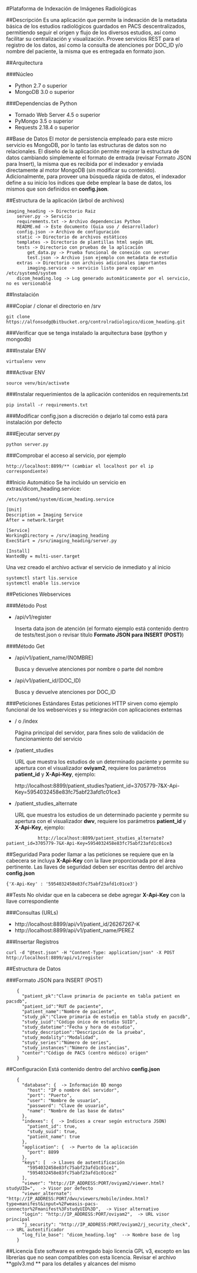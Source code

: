 #Plataforma de Indexación de Imágenes Radiológicas



##Descripción
Es una aplicación que permite la indexación de la metadata básica de los estudios radiológicos guardados en PACS descentralizados, permitiendo seguir el origen y flujo de los diversos estudios, así como facilitar su centralización y visualización. Provee servicios REST para el registro de los datos, así como la consulta de atenciones por DOC_ID y/o nombre del paciente, la misma que es entregada en formato json.


##Arquitectura

###Núcleo
* Python 2.7 o superior
* MongoDB 3.0 o superior

###Dependencias de Python
* Tornado Web Server 4.5 o superior
* PyMongo 3.5 o superior
* Requests 2.18.4 o superior


##Base de Datos
El motor de persistencia empleado para este micro servicio es MongoDB, por lo tanto las estructuras de datos son no relacionales.  El diseño de la aplicación permite mejorar la estructura de datos cambiando simplemente el formato de entrada (revisar Formato JSON para Insert), la misma que es recibida por el indexador y enviada directamente al motor MongoDB (sin modificar su contenido).
Adicionalmente, para proveer una búsqueda rápida de datos, el indexador define a su inicio los índices que debe emplear la base de datos, los mismos que son definidos en **config.json**.


##Estructura de la aplicación (árbol de archivos)
```
imaging_heading -> Directorio Raiz
    server.py -> Servicio
    requirements.txt -> Archivo dependencias Python
    README.md -> Este documento (Guia uso / desarrollador)
    config.json -> Archivo de configuración
    static -> Directorio de archivos estáticos
    templates -> Directorio de plantillas html según URL
    tests -> Directorio con pruebas de la aplicación
        get_data.py -> Prueba funcional de conexión con server
        test.json -> Archivo json ejemplo con metadata de estudio
    extras -> Directorio con archivos adicionales importantes
        imaging.service -> servicio listo para copiar en /etc/systemd/system
    dicom_heading.log -> Log generado automáticamente por el servicio, no es versionable
```


##Instalación

###Copiar / clonar el directorio en /srv
```
git clone https://alfonsodg@bitbucket.org/controlradiologico/dicom_heading.git
```

###Verificar que se tenga instalado la arquitectura base (python y mongodb)

###Instalar ENV
```
virtualenv venv
```

###Activar ENV
```
source venv/bin/activate
```

###Instalar requerimientos de la aplicación contenidos en requirements.txt
```
pip install -r requirements.txt
```
###Modificar config.json a discreción o dejarlo tal como está para instalación por defecto

###Ejecutar server.py
```
python server.py
```

###Comprobar el acceso al servicio, por ejemplo
```
http://localhost:8899/** (cambiar el localhost por el ip correspondiente)
```


##Inicio Automático
Se ha incluído un servicio en extras/dicom_heading.service:

    /etc/systemd/system/dicom_heading.service   
```
[Unit]
Description = Imaging Service
After = network.target

[Service]
WorkingDirectory = /srv/imaging_heading
ExecStart = /srv/imaging_heading/server.py

[Install]
WantedBy = multi-user.target
```
Una vez creado el archivo activar el servicio de inmediato y al inicio
```
systemctl start lis.service
systemctl enable lis.service
```


##Peticiones Webservices

###Método Post
* /api/v1/register

    Inserta data json de atención (el formato ejemplo está contenido dentro de tests/test.json o revisar titulo **Formato JSON para INSERT (POST)**)

###Método Get
* /api/v1/patient_name/(NOMBRE)

    Busca y devuelve atenciones por nombre o parte del nombre

* /api/v1/patient_id/(DOC_ID)

    Busca y devuelve atenciones por DOC_ID

###Peticiones Estándares
Estas peticiones HTTP sirven como ejemplo funcional de los webservices y su integración con aplicaciones externas

* / o /index
        
    Página principal del servidor, para fines solo de validación de funcionamiento del servicio

* /patient_studies

    URL que muestra los estudios de un determinado paciente y permite su apertura con el visualizador **oviyam2**, requiere los parámetros **patient_id** y **X-Api-Key**, ejemplo:

    http://localhost:8899/patient_studies?patient_id=3705779-7&X-Api-Key=5954032458e83fc75abf23afd1c01ce3

* /patient_studies_alternate

    URL que muestra los estudios de un determinado paciente y permite su apertura con el visualizador **dwv**, requiere los parámetros **patient_id** y **X-Api-Key**, ejemplo:
```
            http://localhost:8899/patient_studies_alternate?patient_id=3705779-7&X-Api-Key=5954032458e83fc75abf23afd1c01ce3
```


##Seguridad
Para poder llamar a las peticiones se requiere que en la cabecera se incluya **X-Api-Key** con la llave proporcionada por el área pertinente.  Las llaves de seguridad deben ser escritas dentro del archivo **config.json**
```
{'X-Api-Key' : '5954032458e83fc75abf23afd1c01ce3'}
```


##Tests
No olvidar que en la cabecera se debe agregar **X-Api-Key** con la llave correspondiente

###Consultas (URLs)

* http://localhost:8899/api/v1/patient_id/26267267-K
* http://localhost:8899/api/v1/patient_name/PEREZ

###Insertar Registros
```
curl -d "@test.json" -H "Content-Type: application/json" -X POST http://localhost:8899/api/v1/register
```


##Estructura de Datos

###Formato JSON para INSERT (POST)
```
    {
      "patient_pk":"Clave primaria de paciente en tabla patient en pacsdb",
      "patient_id":"RUT de paciente",
      "patient_name":"Nombre de paciente",
      "study_pk":"Clave primaria de estudio en tabla study en pacsdb",
      "study_iuid":"Código único de estudio SUID",
      "study_datetime":"Fecha y hora de estudio",
      "study_description":"Descripción de la prueba",
      "study_modality":"Modalidad",
      "study_series":"Número de series",
      "study_instances":"Número de instancias",
      "center":"Código de PACS (centro médico) origen"
    }
```


##Configuración
Está contenido dentro del archivo **config.json**
```
    {
      "database": {  -> Información BD mongo
        "host": "IP o nombre del servidor",
        "port": "Puerto",
        "user": "Nombre de usuario",
        "password": "Clave de usuario",
        "name": "Nombre de las base de datos"
      },
      "indexes": {  -> Indices a crear según estructura JSON)
        "patient_id": true,
        "study_suid": true,
        "patient_name": true
      },
      "application": {  -> Puerto de la aplicación
        "port": 8899
      },
      "keys": [  -> Llaves de autentificación
        "5954032458e83fc75abf23afd1c01ce1",
        "5954032458e83fc75abf23afd1c01ce2"
      ],
      "viewer": "http://IP_ADDRESS:PORT/oviyam2/viewer.html?studyUID=",  -> Visor por defecto
      "viewer_alternate": "http://IP_ADDRESS:PORT/dwv/viewers/mobile/index.html?type=manifest&input=%2Fweasis-pacs-connector%2Fmanifest%3FstudyUID%3D",  -> Visor alternativo
      "login": "http://IP_ADDRESS:PORT/oviyam2",  -> URL visor principal
      "j_security": "http://IP_ADDRESS:PORT/oviyam2/j_security_check",  --> URL autentificador
      "log_file_base": "dicom_heading.log"  --> Nombre base de log
    }
```

##Licencia
Este software es entregado bajo licencia GPL v3, excepto en las librerías que no sean compatibles con esta licencia.  Revisar el archivo **gplv3.md
** para los detalles y alcances del mismo
